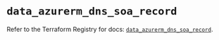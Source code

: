 # `data_azurerm_dns_soa_record`

Refer to the Terraform Registry for docs: [`data_azurerm_dns_soa_record`](https://registry.terraform.io/providers/hashicorp/azurerm/3.114.0/docs/data-sources/dns_soa_record).
